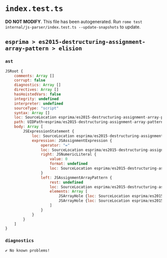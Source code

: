 # `index.test.ts`

**DO NOT MODIFY**. This file has been autogenerated. Run `rome test internal/js-parser/index.test.ts --update-snapshots` to update.

## `esprima > es2015-destructuring-assignment-array-pattern > elision`

### `ast`

```javascript
JSRoot {
	comments: Array []
	corrupt: false
	diagnostics: Array []
	directives: Array []
	hasHoistedVars: false
	integrity: undefined
	interpreter: undefined
	sourceType: "script"
	syntax: Array []
	loc: SourceLocation esprima/es2015-destructuring-assignment-array-pattern/elision/input.js 1:0-2:0
	path: UIDPath<esprima/es2015-destructuring-assignment-array-pattern/elision/input.js>
	body: Array [
		JSExpressionStatement {
			loc: SourceLocation esprima/es2015-destructuring-assignment-array-pattern/elision/input.js 1:0-1:6
			expression: JSAssignmentExpression {
				operator: "="
				loc: SourceLocation esprima/es2015-destructuring-assignment-array-pattern/elision/input.js 1:0-1:6
				right: JSNumericLiteral {
					value: 0
					format: undefined
					loc: SourceLocation esprima/es2015-destructuring-assignment-array-pattern/elision/input.js 1:5-1:6
				}
				left: JSAssignmentArrayPattern {
					rest: undefined
					loc: SourceLocation esprima/es2015-destructuring-assignment-array-pattern/elision/input.js 1:0-1:4
					elements: Array [
						JSArrayHole {loc: SourceLocation esprima/es2015-destructuring-assignment-array-pattern/elision/input.js 1:1-1:1}
						JSArrayHole {loc: SourceLocation esprima/es2015-destructuring-assignment-array-pattern/elision/input.js 1:2-1:2}
					]
				}
			}
		}
	]
}
```

### `diagnostics`

```
✔ No known problems!

```
